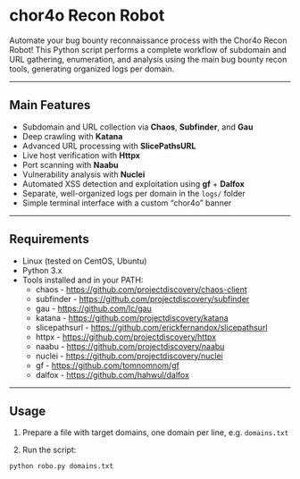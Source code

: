 # chor4o Recon Robot

Automate your bug bounty reconnaissance process with the Chor4o Recon Robot!
This Python script performs a complete workflow of subdomain and URL gathering, enumeration, and analysis using the main bug bounty recon tools, generating organized logs per domain.

---

## Main Features

- Subdomain and URL collection via **Chaos**, **Subfinder**, and **Gau**
- Deep crawling with **Katana**
- Advanced URL processing with **SlicePathsURL**
- Live host verification with **Httpx**
- Port scanning with **Naabu**
- Vulnerability analysis with **Nuclei**
- Automated XSS detection and exploitation using **gf** + **Dalfox**
- Separate, well-organized logs per domain in the `logs/` folder
- Simple terminal interface with a custom “chor4o” banner

---

## Requirements

- Linux (tested on CentOS, Ubuntu)
- Python 3.x
- Tools installed and in your PATH:
  - chaos - https://github.com/projectdiscovery/chaos-client
  - subfinder - https://github.com/projectdiscovery/subfinder
  - gau - https://github.com/lc/gau
  - katana - https://github.com/projectdiscovery/katana
  - slicepathsurl - https://github.com/erickfernandox/slicepathsurl
  - httpx - https://github.com/projectdiscovery/httpx
  - naabu - https://github.com/projectdiscovery/naabu
  - nuclei - https://github.com/projectdiscovery/nuclei
  - gf - https://github.com/tomnomnom/gf
  - dalfox - https://github.com/hahwul/dalfox

---

## Usage

1. Prepare a file with target domains, one domain per line, e.g. `domains.txt`

2. Run the script:

```bash
python robo.py domains.txt
